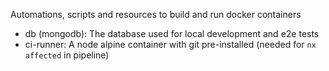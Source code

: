 Automations, scripts and resources to build and run docker containers

- db (mongodb): The database used for local development and e2e tests
- ci-runner: A node alpine container with git pre-installed (needed for `nx affected` in pipeline)
